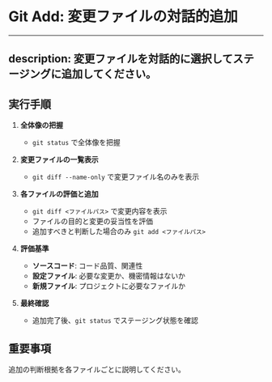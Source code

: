 # Git Add: 変更ファイルの対話的追加
---
description: 変更ファイルを対話的に選択してステージングに追加してください。
---

## 実行手順

1. **全体像の把握**
   - `git status` で全体像を把握

2. **変更ファイルの一覧表示**
   - `git diff --name-only` で変更ファイル名のみを表示

3. **各ファイルの評価と追加**
   - `git diff <ファイルパス>` で変更内容を表示
   - ファイルの目的と変更の妥当性を評価
   - 追加すべきと判断した場合のみ `git add <ファイルパス>`

4. **評価基準**
   - **ソースコード**: コード品質、関連性
   - **設定ファイル**: 必要な変更か、機密情報はないか
   - **新規ファイル**: プロジェクトに必要なファイルか

5. **最終確認**
   - 追加完了後、`git status` でステージング状態を確認

## 重要事項

追加の判断根拠を各ファイルごとに説明してください。